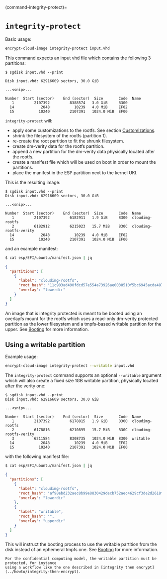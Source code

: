 (command-integrity-protect)=
# `integrity-protect`

Basic usage:
```bash
encrypt-cloud-image integrity-protect input.vhd
```

This command expects an input vhd file which contains the following 3 partitions:
```
$ sgdisk input.vhd --print

Disk input.vhd: 62916609 sectors, 30.0 GiB

...<snip>...

Number  Start (sector)    End (sector)  Size       Code  Name
   1         2107392         8388574   3.0 GiB     8300
  14            2048           10239   4.0 MiB     EF02
  15           10240         2107391   1024.0 MiB  EF00
```
`integrity-protect` will:
- apply some customizations to the rootfs. See section [Customizations](customizations.md).
- shrink the filesystem of the rootfs (partition 1).
- re-create the root partition to fit the shrunk filesystem.
- create dm-verity data for the rootfs partition.
- append a new partition for the dm-verity data physically located after the rootfs.
- create a manifest file which will be used on boot in order to mount the partitions.
- place the manifest in the ESP partition next to the kernel UKI.

This is the resulting image:
```
$ sgdisk input.vhd --print
Disk input.vhd: 62916609 sectors, 30.0 GiB

...<snip>...

Number  Start (sector)    End (sector)  Size       Code  Name
   1         2107392         6182911   1.9 GiB     8300  cloudimg-rootfs
   2         6182912         6215023   15.7 MiB    830C  cloudimg-rootfs-verity
  14            2048           10239   4.0 MiB     EF02
  15           10240         2107391   1024.0 MiB  EF00
```
and an example manifest:
```bash
$ cat esp/EFI/ubuntu/manifest.json | jq
```
```json
{
  "partitions": [
    {
      "label": "cloudimg-rootfs",
      "root_hash": "11c983ad490fdcd57e554a73926ae0038510f5bc6945acda487c1f14df30e139",
      "overlay": "lowerdir"
    }
  ]
}
```

An image that is integrity protected is meant to be booted using an overlayfs mount for
the rootfs which uses a read-only dm-verity protected partition as the lower filesystem
and a tmpfs-based writable partition for the upper. See [Booting](../explanation/booting.md)
for more information.

## Using a writable partition

Example usage:
```bash
encrypt-cloud-image integrity-protect --writable input.vhd
```

The `integrity-protect` command supports an optional `--writable` argument which will also
create a fixed size 1GB writable partition, physically located after the verity one:
```
$ sgdisk input.vhd --print
Disk input.vhd: 62916609 sectors, 30.0 GiB

...<snip>...

Number  Start (sector)    End (sector)  Size       Code  Name
   1         2107392         6178815   1.9 GiB     8300  cloudimg-rootfs
   2         6178816         6210895   15.7 MiB    830C  cloudimg-rootfs-verity
   3         6211584         8308735   1024.0 MiB  8300  writable
  14            2048           10239   4.0 MiB     EF02
  15           10240         2107391   1024.0 MiB  EF00
```

with the following manifest file:
```bash
$ cat esp/EFI/ubuntu/manifest.json | jq
```
```json
{
  "partitions": [
    {
      "label": "cloudimg-rootfs",
      "root_hash": "af98ebd232aec8b99e8830429decb752aec4629cf3de2d2618f5cce1d1facd25",
      "overlay": "lowerdir"
    },
    {
      "label": "writable",
      "root_hash": "",
      "overlay": "upperdir"
    }
  ]
}
```

This will instruct the booting process to use the writable partition from the disk instead of
an ephemeral tmpfs one. See [Booting](../explanation/booting.md) for more information.

```{important}
For the confidential computing model, the writable partition must be protected, for instance
using a workflow like the one described in [integrity then encrypt](../howto/integrity-then-encrypt).
```

